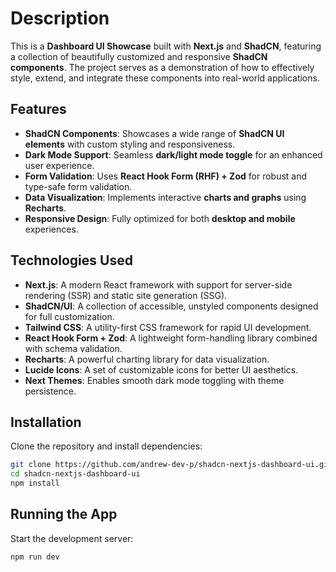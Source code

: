 # Description  

This is a **Dashboard UI Showcase** built with **Next.js** and **ShadCN**, featuring a collection of beautifully customized and responsive **ShadCN components**. The project serves as a demonstration of how to effectively style, extend, and integrate these components into real-world applications.  

## Features  

- **ShadCN Components**: Showcases a wide range of **ShadCN UI elements** with custom styling and responsiveness.  
- **Dark Mode Support**: Seamless **dark/light mode toggle** for an enhanced user experience.  
- **Form Validation**: Uses **React Hook Form (RHF) + Zod** for robust and type-safe form validation.  
- **Data Visualization**: Implements interactive **charts and graphs** using **Recharts**.  
- **Responsive Design**: Fully optimized for both **desktop and mobile** experiences.  

## Technologies Used  

- **Next.js**: A modern React framework with support for server-side rendering (SSR) and static site generation (SSG).  
- **ShadCN/UI**: A collection of accessible, unstyled components designed for full customization.  
- **Tailwind CSS**: A utility-first CSS framework for rapid UI development.  
- **React Hook Form + Zod**: A lightweight form-handling library combined with schema validation.  
- **Recharts**: A powerful charting library for data visualization.  
- **Lucide Icons**: A set of customizable icons for better UI aesthetics.  
- **Next Themes**: Enables smooth dark mode toggling with theme persistence.  

## Installation  

Clone the repository and install dependencies:  

```bash
git clone https://github.com/andrew-dev-p/shadcn-nextjs-dashboard-ui.git
cd shadcn-nextjs-dashboard-ui
npm install
```

## Running the App

Start the development server:

```bash
npm run dev
```
